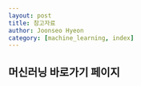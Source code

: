 ```yaml
---
layout: post
title: 참고자료
author: Joonseo Hyeon
category: [machine_learning, index]
---
```


## 머신러닝 바로가기 페이지
